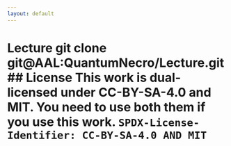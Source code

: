 ```yaml
---
layout: default
---
```


# Lecture  git clone git@AAL:QuantumNecro/Lecture.git  ## License This work is dual-licensed under CC-BY-SA-4.0 and MIT. You need to use both them if you use this work.  `SPDX-License-Identifier: CC-BY-SA-4.0 AND MIT`
